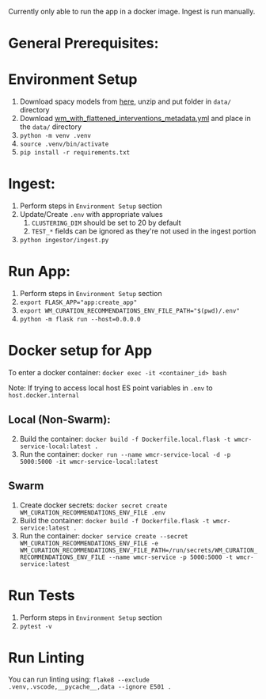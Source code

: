 Currently only able to run the app in a docker image. Ingest is run manually. 

# General Prerequisites:

# Environment Setup
1. Download spacy models from [here](https://github.com/explosion/spacy-models/releases//tag/en_core_web_lg-2.2.5), unzip and put folder in `data/` directory
2. Download [wm_with_flattened_interventions_metadata.yml](https://github.com/WorldModelers/Ontologies/blob/master/wm_with_flattened_interventions_metadata.yml) and place in the `data/` directory
3. `python -m venv .venv`
4. `source .venv/bin/activate`
5. `pip install -r requirements.txt`

# Ingest:
1. Perform steps in `Environment Setup` section
2. Update/Create `.env` with appropriate values
   1. `CLUSTERING_DIM` should be set to 20 by default
   2. `TEST_*` fields can be ignored as they're not used in the ingest portion
3. `python ingestor/ingest.py`

# Run App:
1. Perform steps in `Environment Setup` section
2. `export FLASK_APP="app:create_app"`
3. `export WM_CURATION_RECOMMENDATIONS_ENV_FILE_PATH="$(pwd)/.env"`
4. `python -m flask run --host=0.0.0.0`

# Docker setup for App
To enter a docker container: `docker exec -it <container_id> bash`

Note: If trying to access local host ES point variables in `.env` to `host.docker.internal`

## Local (Non-Swarm):
2. Build the container: `docker build -f Dockerfile.local.flask -t wmcr-service-local:latest .`
3. Run the container: `docker run --name wmcr-service-local -d -p 5000:5000 -it wmcr-service-local:latest`

## Swarm

1. Create docker secrets: `docker secret create WM_CURATION_RECOMMENDATIONS_ENV_FILE .env`
2. Build the container: `docker build -f Dockerfile.flask -t wmcr-service:latest .`
3. Run the container: `docker service create --secret WM_CURATION_RECOMMENDATIONS_ENV_FILE -e WM_CURATION_RECOMMENDATIONS_ENV_FILE_PATH=/run/secrets/WM_CURATION_RECOMMENDATIONS_ENV_FILE --name wmcr-service -p 5000:5000 -t wmcr-service:latest`

# Run Tests
1. Perform steps in `Environment Setup` section
2. `pytest -v`

# Run Linting
You can run linting using: `flake8 --exclude .venv,.vscode,__pycache__,data --ignore E501 .`